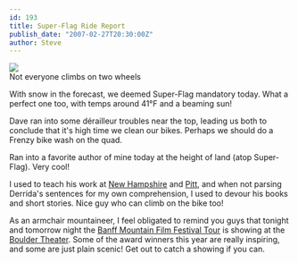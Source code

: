 ```yaml
---
id: 193
title: Super-Flag Ride Report
publish_date: "2007-02-27T20:30:00Z"
author: Steve
---
```

![](http://www.flagstafffrenzy.org/wp-content/uploads/2007/02/k2.jpg)  
Not everyone climbs on two wheels

With snow in the forecast, we deemed Super-Flag mandatory today. What a perfect one too, with temps around 41°F and a beaming sun!

Dave ran into some dérailleur troubles near the top, leading us both to conclude that it's high time we clean our bikes. Perhaps we should do a Frenzy bike wash on the quad.

Ran into a favorite author of mine today at the height of land (atop Super-Flag). Very cool!

I used to teach his work at [New Hampshire](http://www.unh.edu/) and [Pitt](http://www.pitt.edu), and when not parsing Derrida's sentences for my own comprehension, I used to devour his books and short stories. Nice guy who can climb on the bike too!

As an armchair mountaineer, I feel obligated to remind you guys that tonight and tomorrow night the [Banff Mountain Film Festival Tour](http://www.banffcentre.ca/mountainculture/festivals/2006/film/awards/default.asp) is showing at the [Boulder Theater](http://www.bouldertheater.com/). Some of the award winners this year are really inspiring, and some are just plain scenic! Get out to catch a showing if you can.
